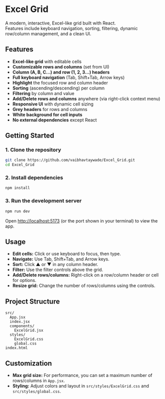 # Excel Grid

A modern, interactive, Excel-like grid built with React.  
Features include keyboard navigation, sorting, filtering, dynamic row/column management, and a clean UI.

## Features

- **Excel-like grid** with editable cells
- **Customizable rows and columns** (set from UI)
- **Column (A, B, C...) and row (1, 2, 3...) headers**
- **Full keyboard navigation** (Tab, Shift+Tab, Arrow keys)
- **Highlight** the focused row and column header
- **Sorting** (ascending/descending) per column
- **Filtering** by column and value
- **Add/Delete rows and columns** anywhere (via right-click context menu)
- **Responsive UI** with dynamic cell sizing
- **Grey headers** for rows and columns
- **White background for cell inputs**
- **No external dependencies** except React

## Getting Started

### 1. Clone the repository

```sh
git clone https://github.com/vaibhavtaywade/Excel_Grid.git
cd Excel_Grid
```

### 2. Install dependencies

```sh
npm install
```

### 3. Run the development server

```sh
npm run dev
```

Open [http://localhost:5173](http://localhost:5173) (or the port shown in your terminal) to view the app.

## Usage

- **Edit cells:** Click or use keyboard to focus, then type.
- **Navigate:** Use Tab, Shift+Tab, and Arrow keys.
- **Sort:** Click ▲ or ▼ in any column header.
- **Filter:** Use the filter controls above the grid.
- **Add/Delete rows/columns:** Right-click on a row/column header or cell for options.
- **Resize grid:** Change the number of rows/columns using the controls.

## Project Structure

```
src/
  App.jsx
  index.jsx
  components/
    ExcelGrid.jsx
  styles/
    ExcelGrid.css
    global.css
index.html
```

## Customization

- **Max grid size:** For performance, you can set a maximum number of rows/columns in `App.jsx`.
- **Styling:** Adjust colors and layout in `src/styles/ExcelGrid.css` and `src/styles/global.css`.
